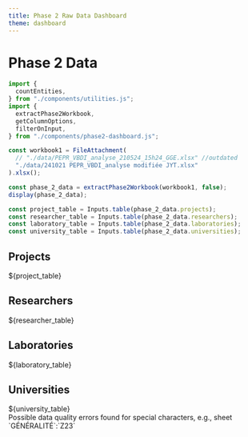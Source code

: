 ```yaml
---
title: Phase 2 Raw Data Dashboard
theme: dashboard
---
```


# Phase 2 Data

```js
import {
  countEntities,
} from "./components/utilities.js";
import {
  extractPhase2Workbook,
  getColumnOptions,
  filterOnInput,
} from "./components/phase2-dashboard.js";
```

```js
const workbook1 = FileAttachment(
  // "./data/PEPR_VBDI_analyse_210524_15h24_GGE.xlsx" //outdated
  "./data/241021 PEPR_VBDI_analyse modifiée JYT.xlsx"
).xlsx();
```

```js echo
const phase_2_data = extractPhase2Workbook(workbook1, false);
display(phase_2_data);
```

```js
const project_table = Inputs.table(phase_2_data.projects);
const researcher_table = Inputs.table(phase_2_data.researchers);
const laboratory_table = Inputs.table(phase_2_data.laboratories);
const university_table = Inputs.table(phase_2_data.universities);
```

<div class="grid grid-cols-2">
  <div class="card grid-colspan-2">
    <h2>Projects</h2>
    <div style="max-height: 400px; overflow: auto;">${project_table}</div>
  </div>
  <div class="card grid-colspan-2">
    <h2>Researchers</h2>
    <div style="max-height: 400px; overflow: auto;">${researcher_table}</div>
  </div>
  <div class="card grid-colspan-2">
    <h2>Laboratories</h2>
    <div style="max-height: 400px; overflow: auto;">${laboratory_table}</div>
  </div>
  <div class="card grid-colspan-2">
    <h2>Universities</h2>
    <div style="max-height: 400px; overflow: auto;">${university_table}</div>
  </div>
</div>


<div class="warning">Possible data quality errors found for special characters, e.g., sheet `GÉNÉRALITÉ`:`Z23`</div>

